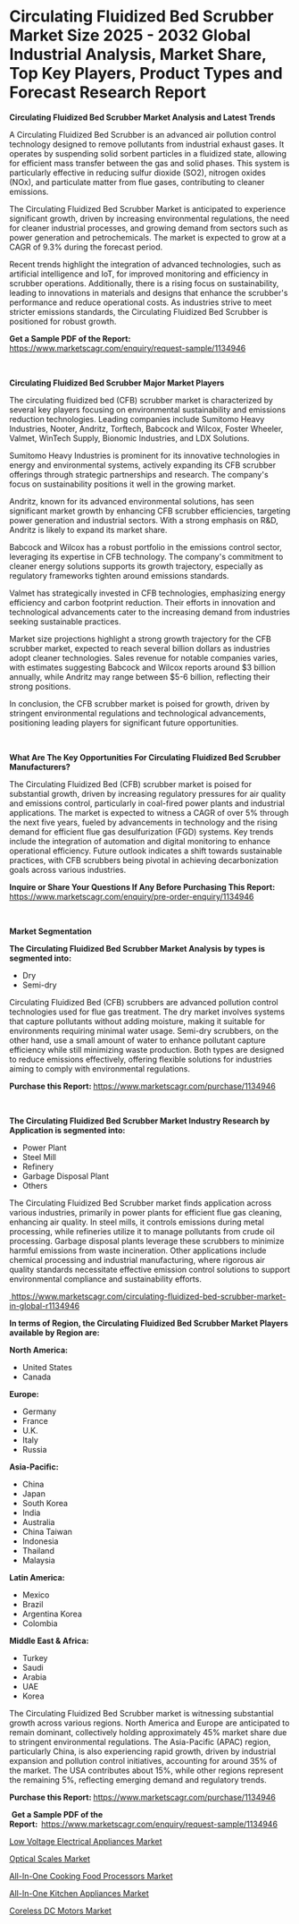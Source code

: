 <p><h1>Circulating Fluidized Bed Scrubber Market Size 2025 - 2032 Global Industrial Analysis, Market Share, Top Key Players, Product Types and Forecast Research Report</h1></p><p><strong>Circulating Fluidized Bed Scrubber Market Analysis and Latest Trends</strong></p>
<p><p>A Circulating Fluidized Bed Scrubber is an advanced air pollution control technology designed to remove pollutants from industrial exhaust gases. It operates by suspending solid sorbent particles in a fluidized state, allowing for efficient mass transfer between the gas and solid phases. This system is particularly effective in reducing sulfur dioxide (SO2), nitrogen oxides (NOx), and particulate matter from flue gases, contributing to cleaner emissions.</p><p>The Circulating Fluidized Bed Scrubber Market is anticipated to experience significant growth, driven by increasing environmental regulations, the need for cleaner industrial processes, and growing demand from sectors such as power generation and petrochemicals. The market is expected to grow at a CAGR of 9.3% during the forecast period. </p><p>Recent trends highlight the integration of advanced technologies, such as artificial intelligence and IoT, for improved monitoring and efficiency in scrubber operations. Additionally, there is a rising focus on sustainability, leading to innovations in materials and designs that enhance the scrubber's performance and reduce operational costs. As industries strive to meet stricter emissions standards, the Circulating Fluidized Bed Scrubber is positioned for robust growth.</p></p>
<p><strong>Get a Sample PDF of the Report:&nbsp;</strong> <a href="https://www.marketscagr.com/enquiry/request-sample/1134946?utm_campaign=2012&utm_medium=2&utm_source=Github&utm_content=ia&utm_term=25032025&utm_id=circulating-fluidized-bed-scrubber">https://www.marketscagr.com/enquiry/request-sample/1134946</a></p>
<p>&nbsp;</p>
<p><strong>Circulating Fluidized Bed Scrubber Major Market Players</strong></p>
<p><p>The circulating fluidized bed (CFB) scrubber market is characterized by several key players focusing on environmental sustainability and emissions reduction technologies. Leading companies include Sumitomo Heavy Industries, Nooter, Andritz, Torftech, Babcock and Wilcox, Foster Wheeler, Valmet, WinTech Supply, Bionomic Industries, and LDX Solutions. </p><p>Sumitomo Heavy Industries is prominent for its innovative technologies in energy and environmental systems, actively expanding its CFB scrubber offerings through strategic partnerships and research. The company's focus on sustainability positions it well in the growing market.</p><p>Andritz, known for its advanced environmental solutions, has seen significant market growth by enhancing CFB scrubber efficiencies, targeting power generation and industrial sectors. With a strong emphasis on R&D, Andritz is likely to expand its market share.</p><p>Babcock and Wilcox has a robust portfolio in the emissions control sector, leveraging its expertise in CFB technology. The company's commitment to cleaner energy solutions supports its growth trajectory, especially as regulatory frameworks tighten around emissions standards.</p><p>Valmet has strategically invested in CFB technologies, emphasizing energy efficiency and carbon footprint reduction. Their efforts in innovation and technological advancements cater to the increasing demand from industries seeking sustainable practices.</p><p>Market size projections highlight a strong growth trajectory for the CFB scrubber market, expected to reach several billion dollars as industries adopt cleaner technologies. Sales revenue for notable companies varies, with estimates suggesting Babcock and Wilcox reports around $3 billion annually, while Andritz may range between $5-6 billion, reflecting their strong positions.</p><p>In conclusion, the CFB scrubber market is poised for growth, driven by stringent environmental regulations and technological advancements, positioning leading players for significant future opportunities.</p></p>
<p>&nbsp;</p>
<p><strong>What Are The Key Opportunities For Circulating Fluidized Bed Scrubber Manufacturers?</strong></p>
<p><p>The Circulating Fluidized Bed (CFB) scrubber market is poised for substantial growth, driven by increasing regulatory pressures for air quality and emissions control, particularly in coal-fired power plants and industrial applications. The market is expected to witness a CAGR of over 5% through the next five years, fueled by advancements in technology and the rising demand for efficient flue gas desulfurization (FGD) systems. Key trends include the integration of automation and digital monitoring to enhance operational efficiency. Future outlook indicates a shift towards sustainable practices, with CFB scrubbers being pivotal in achieving decarbonization goals across various industries.</p></p>
<p><strong>Inquire or Share Your Questions If Any Before Purchasing This Report:</strong> <a href="https://www.marketscagr.com/enquiry/pre-order-enquiry/1134946?utm_campaign=2012&utm_medium=2&utm_source=Github&utm_content=ia&utm_term=25032025&utm_id=circulating-fluidized-bed-scrubber">https://www.marketscagr.com/enquiry/pre-order-enquiry/1134946</a></p>
<p>&nbsp;</p>
<p><strong>Market Segmentation</strong></p>
<p><strong>The Circulating Fluidized Bed Scrubber Market Analysis by types is segmented into:</strong></p>
<p><ul><li>Dry</li><li>Semi-dry</li></ul></p>
<p><p>Circulating Fluidized Bed (CFB) scrubbers are advanced pollution control technologies used for flue gas treatment. The dry market involves systems that capture pollutants without adding moisture, making it suitable for environments requiring minimal water usage. Semi-dry scrubbers, on the other hand, use a small amount of water to enhance pollutant capture efficiency while still minimizing waste production. Both types are designed to reduce emissions effectively, offering flexible solutions for industries aiming to comply with environmental regulations.</p></p>
<p><strong>Purchase this Report:&nbsp;</strong><a href="https://www.marketscagr.com/purchase/1134946?utm_campaign=2012&utm_medium=2&utm_source=Github&utm_content=ia&utm_term=25032025&utm_id=circulating-fluidized-bed-scrubber">https://www.marketscagr.com/purchase/1134946</a></p>
<p>&nbsp;</p>
<p><strong>The Circulating Fluidized Bed Scrubber Market Industry Research by Application is segmented into:</strong></p>
<p><ul><li>Power Plant</li><li>Steel Mill</li><li>Refinery</li><li>Garbage Disposal Plant</li><li>Others</li></ul></p>
<p><p>The Circulating Fluidized Bed Scrubber market finds application across various industries, primarily in power plants for efficient flue gas cleaning, enhancing air quality. In steel mills, it controls emissions during metal processing, while refineries utilize it to manage pollutants from crude oil processing. Garbage disposal plants leverage these scrubbers to minimize harmful emissions from waste incineration. Other applications include chemical processing and industrial manufacturing, where rigorous air quality standards necessitate effective emission control solutions to support environmental compliance and sustainability efforts.</p></p>
<p><a href="https://www.marketscagr.com/circulating-fluidized-bed-scrubber-market-in-global-r1134946?utm_campaign=2012&utm_medium=2&utm_source=Github&utm_content=ia&utm_term=25032025&utm_id=circulating-fluidized-bed-scrubber">&nbsp;https://www.marketscagr.com/circulating-fluidized-bed-scrubber-market-in-global-r1134946</a></p>
<p><strong>In terms of Region, the Circulating Fluidized Bed Scrubber Market Players available by Region are:</strong></p>
<p>
    <p> <strong> North America: </strong>
        <ul>
            <li>United States</li>
            <li>Canada</li>
        </ul>
        </p> 
    <p> <strong> Europe: </strong>
        <ul>
            <li>Germany</li>
            <li>France</li>
            <li>U.K.</li>
            <li>Italy</li>
            <li>Russia</li>
        </ul>
        </p> 
    <p> <strong> Asia-Pacific: </strong>
        <ul>
            <li>China</li>
            <li>Japan</li>
            <li>South Korea</li>
            <li>India</li>
            <li>Australia</li>
            <li>China Taiwan</li>
            <li>Indonesia</li>
            <li>Thailand</li>
            <li>Malaysia</li>
        </ul>
        </p> 
    <p> <strong> Latin America: </strong>
        <ul>
            <li>Mexico</li>
            <li>Brazil</li>
            <li>Argentina Korea</li>
            <li>Colombia</li>
        </ul>
        </p> 
    <p> <strong> Middle East & Africa: </strong>
        <ul>
            <li>Turkey</li>
            <li>Saudi</li>
            <li>Arabia</li>
            <li>UAE</li>
            <li>Korea</li>
        </ul>
    </p>
    </p>
<p><p>The Circulating Fluidized Bed Scrubber market is witnessing substantial growth across various regions. North America and Europe are anticipated to remain dominant, collectively holding approximately 45% market share due to stringent environmental regulations. The Asia-Pacific (APAC) region, particularly China, is also experiencing rapid growth, driven by industrial expansion and pollution control initiatives, accounting for around 35% of the market. The USA contributes about 15%, while other regions represent the remaining 5%, reflecting emerging demand and regulatory trends.</p></p>
<p><strong>Purchase this Report: </strong><a href="https://www.marketscagr.com/purchase/1134946?utm_campaign=2012&utm_medium=2&utm_source=Github&utm_content=ia&utm_term=25032025&utm_id=circulating-fluidized-bed-scrubber">https://www.marketscagr.com/purchase/1134946</a></p>
<p>&nbsp;<strong>Get a Sample PDF of the Report:&nbsp;&nbsp;</strong><a href="https://www.marketscagr.com/enquiry/request-sample/1134946?utm_campaign=2012&utm_medium=2&utm_source=Github&utm_content=ia&utm_term=25032025&utm_id=circulating-fluidized-bed-scrubber">https://www.marketscagr.com/enquiry/request-sample/1134946</a></p>
<p><strong></strong></p>
<p><p><a href="https://www.linkedin.com/pulse/low-voltage-electrical-appliances-market-trends-detailed-egdgc?utm_campaign=2012&utm_medium=2&utm_source=Github&utm_content=ia&utm_term=25032025&utm_id=circulating-fluidized-bed-scrubber">Low Voltage Electrical Appliances Market</a></p><p><a href="https://www.linkedin.com/pulse/optical-scales-market-findings-indicatinga-cagr-59-from-lmgpc?utm_campaign=2012&utm_medium=2&utm_source=Github&utm_content=ia&utm_term=25032025&utm_id=circulating-fluidized-bed-scrubber">Optical Scales Market</a></p><p><a href="https://github.com/pupunhez/Market-Research-Report-List-1/blob/main/all-in-one-cooking-food-processors-market.md?utm_campaign=2012&utm_medium=2&utm_source=Github&utm_content=ia&utm_term=25032025&utm_id=circulating-fluidized-bed-scrubber">All-In-One Cooking Food Processors Market</a></p><p><a href="https://github.com/roceljiabur/Market-Research-Report-List-1/blob/main/all-in-one-kitchen-appliances-market.md?utm_campaign=2012&utm_medium=2&utm_source=Github&utm_content=ia&utm_term=25032025&utm_id=circulating-fluidized-bed-scrubber">All-In-One Kitchen Appliances Market</a></p><p><a href="https://www.linkedin.com/pulse/evaluating-profitability-coreless-dc-motors-market-nizrc?utm_campaign=2012&utm_medium=2&utm_source=Github&utm_content=ia&utm_term=25032025&utm_id=circulating-fluidized-bed-scrubber">Coreless DC Motors Market</a></p></p>